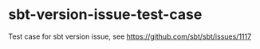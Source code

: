 sbt-version-issue-test-case
===========================

Test case for sbt version issue, see https://github.com/sbt/sbt/issues/1117
